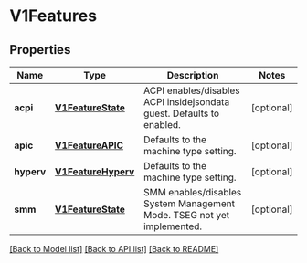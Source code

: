 # V1Features

## Properties
Name | Type | Description | Notes
------------ | ------------- | ------------- | -------------
**acpi** | [**V1FeatureState**](V1FeatureState.md) | ACPI enables/disables ACPI insidejsondata guest. Defaults to enabled. | [optional] 
**apic** | [**V1FeatureAPIC**](V1FeatureAPIC.md) | Defaults to the machine type setting. | [optional] 
**hyperv** | [**V1FeatureHyperv**](V1FeatureHyperv.md) | Defaults to the machine type setting. | [optional] 
**smm** | [**V1FeatureState**](V1FeatureState.md) | SMM enables/disables System Management Mode. TSEG not yet implemented. | [optional] 

[[Back to Model list]](../README.md#documentation-for-models) [[Back to API list]](../README.md#documentation-for-api-endpoints) [[Back to README]](../README.md)


